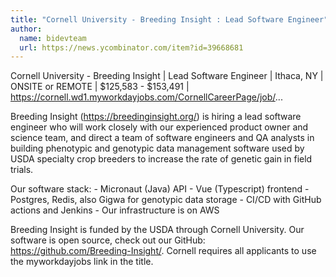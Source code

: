 ```yaml
---
title: "Cornell University - Breeding Insight : Lead Software Engineer"
author:
  name: bidevteam
  url: https://news.ycombinator.com/item?id=39668681
---
```

Cornell University - Breeding Insight | Lead Software Engineer | Ithaca, NY | ONSITE or REMOTE | $125,583 - $153,491 | <a href="https:&#x2F;&#x2F;cornell.wd1.myworkdayjobs.com&#x2F;CornellCareerPage&#x2F;job&#x2F;" rel="nofollow">https:&#x2F;&#x2F;cornell.wd1.myworkdayjobs.com&#x2F;CornellCareerPage&#x2F;job&#x2F;</a>...

Breeding Insight (<a href="https:&#x2F;&#x2F;breedinginsight.org&#x2F;" rel="nofollow">https:&#x2F;&#x2F;breedinginsight.org&#x2F;</a>) is hiring a lead software engineer who will work closely with our experienced product owner and science team, and direct a team of software engineers and QA analysts in building phenotypic and genotypic data management software used by USDA specialty crop breeders to increase the rate of genetic gain in field trials.

Our software stack: - Micronaut (Java) API - Vue (Typescript) frontend - Postgres, Redis, also Gigwa for genotypic data storage - CI&#x2F;CD with GitHub actions and Jenkins - Our infrastructure is on AWS

Breeding Insight is funded by the USDA through Cornell University. Our software is open source, check out our GitHub: <a href="https:&#x2F;&#x2F;github.com&#x2F;Breeding-Insight&#x2F;">https:&#x2F;&#x2F;github.com&#x2F;Breeding-Insight&#x2F;</a>. Cornell requires all applicants to use the myworkdayjobs link in the title.
